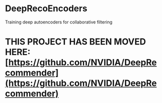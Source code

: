 # DeepRecoEncoders
Training deep autoencoders for collaborative filtering
# THIS PROJECT HAS BEEN MOVED HERE: [https://github.com/NVIDIA/DeepRecommender](https://github.com/NVIDIA/DeepRecommender)
